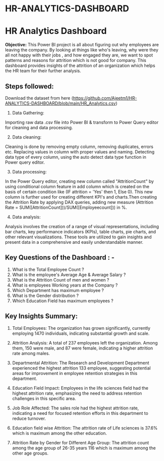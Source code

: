# HR-ANALYTICS-DASHBOARD

# HR Analytics Dashboard


**Objective:**
This Power BI project is all about figuring out why employees are leaving the company. By looking at things like who's leaving, why were they all not happy
with their jobs , and how engaged they are, we want to spot patterns and reasons for attrition which is not good for company. This dashboard provides insights of the attrition of an organization which helps the HR team for their further analysis. 

## Steps followed:
Download the dataset from here (https://github.com/Ajeetm1/HR-ANALYTICS-DASHBOARD/blob/main/HR_Analytics.csv)

1. Data Gathering:

Importing raw data .csv file into Power BI & transform to Power Query editor for cleaning and data processing.

2. Data cleaning:

Cleaning is done by removing empty column, removing duplicates, errors etc.
Replacing values in column with proper values and naming.
Detecting data type of every column, using the auto detect data type function in Power query editor.

3. Data processing:

In the Power Query editor, creating new column called "AttritionCount" by using conditional column feature in add column which is created on the basis of certain condition like (IF attrition = 'Yes' then 1, Else 0).
This new column is further used for creating different KPI's and charts.Then creating the Attrition Rate by applying DAX queries, adding new measure (Attrition Rate = SUM([AttritionCount]))/SUM([Employeecount])) in %.

4. Data analysis:

Analysis involves the creation of a range of visual representations, including bar charts, key performance indicators (KPIs), table charts, pie charts, and other relevant visualizations.
These tools are utilized to gain insights and present data in a comprehensive and easily understandable manner.


## Key Questions of the Dashboard : -
1. What is the Total Employee Count ?
2. What is the employee's Average Age & Average Salary ?
3. What is the Attrition Count of men and women ?
4. What is employees Working years at the Company ?
5. Which Department has maximum employee ?
6. What is the Gender distribution ?
7. Which Education Field has maximum employees ?


## Key Insights Summary:
1. Total Employees: The organization has grown significantly, currently employing 1470 individuals, indicating substantial growth and scale.

2. Attrition Analysis: A total of 237 employees left the organization. Among them, 150 were male, and 87 were female, indicating a higher attrition rate among males.

3. Departmental Attrition: The Research and Development Department experienced the highest attrition  133 employee, suggesting potential areas for improvement in employee retention strategies in this department.

4. Education Field Impact: Employees in the life sciences field had the highest attrition rate, emphasizing the need to address retention challenges in this specific area.

5. Job Role Affected: The sales role had the highest attrition rate, indicating a need for focused retention efforts in this department to reduce turnover.

6. Education field wise Attrition: The attrition rate of Life sciences is 37.6% which is maximum among the other education.

7. Attrition Rate by Gender for Different Age Group: The attrition count among the age group of 26-35 years 116 which is maximum among the other age groups.




